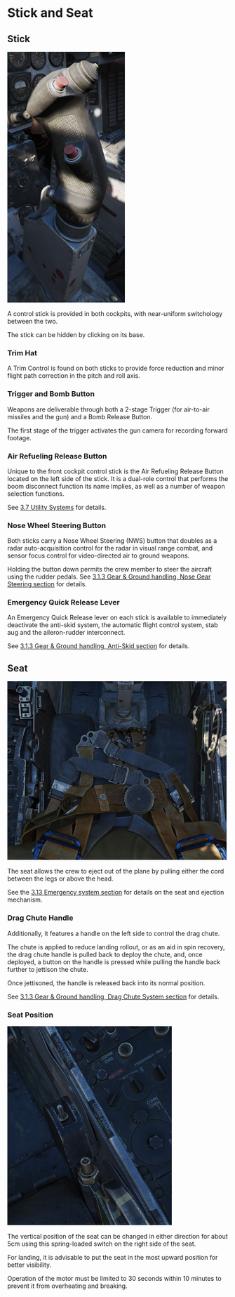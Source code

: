 # Stick and Seat

## Stick

![Stick](../../img/stick.jpg)

A control stick is provided in both cockpits, with near-uniform switchology
between the two.

The stick can be hidden by clicking on its base.

### Trim Hat

A Trim Control is found on both sticks to provide force reduction and minor
flight path correction in the pitch and roll axis.

### Trigger and Bomb Button

Weapons are deliverable through both a 2-stage Trigger (for air-to-air missiles
and the gun) and a Bomb Release Button.

The first stage of the trigger activates the gun camera for recording forward
footage.

### Air Refueling Release Button

Unique to the front cockpit control stick is the Air Refueling Release Button
located on the left side of the stick. It is a dual-role control that performs
the boom disconnect function its name implies, as well as a number of weapon
selection functions.

See [3.7 Utility Systems](../../systems/utility.md#air-refueling-release-button) for
details.

### Nose Wheel Steering Button

Both sticks carry a Nose Wheel Steering (NWS) button that doubles as a radar
auto-acquisition control for the radar in visual range combat, and sensor focus
control for video-directed air to ground weapons.

Holding the button down permits the crew member to steer the aircraft using the
rudder pedals. See
[3.1.3 Gear & Ground handling, Nose Gear Steering section](../../systems/flight_controls_gear/gear_ground_handling.md#nose-gear-steering)
for details.

### Emergency Quick Release Lever

An Emergency Quick Release lever on each stick is available to immediately
deactivate the anti-skid system, the automatic
flight control system, stab aug and the aileron-rudder
interconnect.

See
[3.1.3 Gear & Ground handling, Anti-Skid section](../../systems/flight_controls_gear/gear_ground_handling.md#emergency-anti-skid-quick-release-lever)
for details.

## Seat

![Seat](../../img/seat.jpg)

The seat allows the crew to eject out of the plane by pulling either the cord
between the legs or above the head.

See the [3.13 Emergency system section](../../systems/emergency.md#ejection-seats) for details
on the seat and ejection mechanism.

### Drag Chute Handle

Additionally, it features a handle on the left side to control the drag chute.

The chute is applied to reduce landing rollout, or as an aid in spin recovery,
the drag chute handle is pulled back to deploy the chute, and, once deployed, a
button on the handle is pressed while pulling the handle back further to
jettison the chute.

Once jettisoned, the handle is released back into its normal position.

See [3.1.3 Gear & Ground handling, Drag Chute System section](../../systems/flight_controls_gear/gear_ground_handling.md#drag-chute-system)
for details.

### Seat Position

![pilot_seat_switch](../../img/pilot_seat_switch.jpg)

The vertical position of the seat can be changed in either direction for about
5cm using this spring-loaded switch on the right side of the seat.

For landing, it is advisable to put the seat in the most upward position for
better visibility.

Operation of the motor must be limited to 30 seconds within 10 minutes to
prevent it from overheating and breaking.
